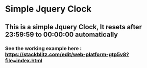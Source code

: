 # Simple Jquery Clock
## This is a simple Jquery Clock, It resets after 23:59:59 to 00:00:00 automatically

### See the working example here : https://stackblitz.com/edit/web-platform-gtp5v8?file=index.html
